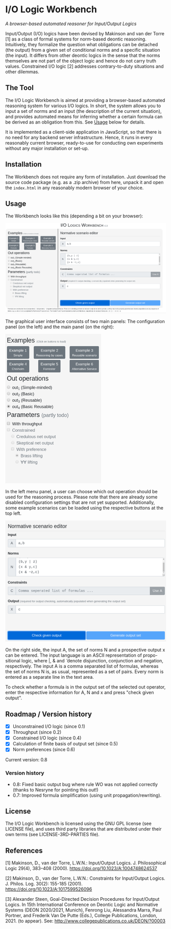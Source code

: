 # I/O Logic Workbench
*A browser-based automated reasoner for Input/Output Logics*

Input/Output (I/O) logics have been devised by Makinson and van der Torre [1]
as a class of formal systems for norm-based deontic reasoning. Intuitively,
they formalize the question what obligations can be detached (the output) from a given
set of conditional norms and a specific situation (the input). It differs from
other deontic logics in the sense that the norms themselves are not part of the
object logic and hence do not carry truth values. Constrained I/O logic [2]
addresses contrary-to-duty situations and other dilemmas.

## The Tool

The I/O Logic Workbench is aimed at providing a browser-based automated reasoning system for various I/O logics.
In short, the system allows you to input a set of norms and an input (the description of the current situation),
and provides automated means for inferring whether a certain formula can be derived as an obligation from this.
See [Usage](#usage) below for details.

It is implemented as a client-side application in JavaScript, so that there is no
need for any backend server infrastructure. Hence, it runs in every reasonably current browser,
ready-to-use for conducting own experiments without any major installation or set-up.

## Installation

The Workbench does not require any form of installation. Just download the source code package (e.g. as a .zip archive)
from here, unpack it and open the `index.html` in any reasonably modern browser of your choice.


## Usage

The Workbench looks like this (depending a bit on your browser):

![The I/O Logic Workbench](/img/iolw.png)

The graphical user interface consists of two main panels: The configuration panel (on the left)
and the main panel (on the right):

<img alt="The configuration panel" src="/img/left.png" width="300">

In the left menu panel, a user can choose which out operation should be used for the reasoning process.
Please note that there are already some disabled configuration settings that are not yet supported.
Additionally, some example scenarios can be loaded using the respective buttons at the top left.

![The main panel](/img/right.png)

On the right side, the input A, the set of norms N and a prospective output
x can be entered. The input language is an ASCII representation of propo-
sitional logic, where |, & and  ̃  denote disjunction, conjunction and negation,
respectively. The input A is a comma separated list of formulas, whereas the
set of norms N is, as usual, represented as a set of pairs. Every norm is entered
as a separate line in the text area. 

To check whether a formula is in the output set of the selected out operator, enter the respective
information for A, N and x and press "check given output".

## Roadmap / Version history

- [X] Unconstrained I/O logic (since 0.1)
- [X] Throughput (since 0.2)
- [X] Constrained I/O logic (since 0.4)
- [X] Calculation of finite basis of output set (since 0.5)
- [X] Norm preferences (since 0.6)

Current version: 0.8

### Version history

- 0.8: Fixed basic output bug where rule WO was not applied correctly
       (thanks to Nesryne for pointing this out!)
- 0.7: Improved formula simplification (using unit propagation/rewriting).

## License

The I/O Logic Workbench is licensed using the GNU GPL license (see LICENSE file),
and uses third party libraries that are distributed under their own terms (see LICENSE-3RD-PARTIES file).

## References

[1] Makinson, D., van der Torre, L.W.N.: Input/Output Logics. J. Philosophical Logic 29(4), 383–408 (2000). https://doi.org/10.1023/A:1004748624537

[2] Makinson, D., van der Torre, L.W.N.: Constraints for Input/Output Logics. J. Philos. Log. 30(2): 155-185 (2001). https://doi.org/10.1023/A:1017599526096

[3] Alexander Steen, Goal-Directed Decision Procedures for Input/Output Logics. In 15th International Conference on Deontic Logic and Normative Systems (DEON 2020/2021, Munich), Fenrong Liu, Alessandra Marra, Paul Portner, and Frederik Van De Putte (Eds.), College Publications, London, 2021. (to appear). See: http://www.collegepublications.co.uk/DEON/?00003
